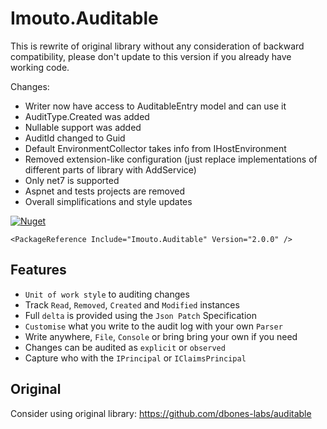 # Imouto.Auditable

This is rewrite of original library without any consideration of backward compatibility, please don't update to this version if you already have working code.

Changes:
* Writer now have access to AuditableEntry model and can use it
* AuditType.Created was added
* Nullable support was added
* AuditId changed to Guid
* Default EnvironmentCollector takes info from IHostEnvironment
* Removed extension-like configuration (just replace implementations of different parts of library with AddService)
* Only net7 is supported
* Aspnet and tests projects are removed
* Overall simplifications and style updates

[![Nuget](https://img.shields.io/badge/nuget-auditable-blue)](https://www.nuget.org/packages/Imouto.Auditable)
```
<PackageReference Include="Imouto.Auditable" Version="2.0.0" />
```


## Features

- `Unit of work style` to auditing changes
- Track `Read`, `Removed`, `Created` and `Modified` instances
- Full `delta` is provided using the `Json Patch` Specification
- `Customise` what you write to the audit log with your own `Parser`
- Write anywhere, `File`, `Console` or bring bring your own if you need
- Changes can be audited as `explicit` or `observed`
- Capture who with the `IPrincipal` or `IClaimsPrincipal`


## Original
Consider using original library: https://github.com/dbones-labs/auditable
